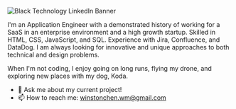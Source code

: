 ![Black Technology LinkedIn Banner](https://user-images.githubusercontent.com/72679784/142749304-ed49aac5-7861-41c8-a4ce-ea03e31555e6.png)

I'm an Application Engineer with a demonstrated history of working for a SaaS in an enterprise environment and a high growth startup. Skilled in HTML, CSS, JavaScript, and SQL. Experience with Jira, Confluence, and DataDog. I am always looking for innovative and unique approaches to both technical and design problems.

When I'm not coding, I enjoy going on long runs, flying my drone, and exploring new places with my dog, Koda.

- 💬 Ask me about my current project!
- 📫 How to reach me: winstonchen.wm@gmail.com

<!--
**winstonchen-code/winstonchen-code** is a ✨ _special_ ✨ repository because its `README.md` (this file) appears on your GitHub profile.

Here are some ideas to get you started:

- 🔭 I’m currently working on ...
- 🌱 I’m currently learning ...
- 👯 I’m looking to collaborate on ...
- 🤔 I’m looking for help with ...
- 💬 Ask me about ...
- 📫 How to reach me: ...
- 😄 Pronouns: ...
- ⚡ Fun fact: ...
-->
